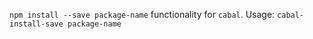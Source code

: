 `npm install --save package-name` functionality for `cabal`. Usage: `cabal-install-save package-name`

